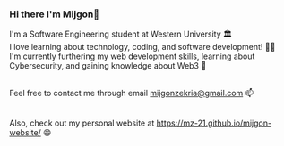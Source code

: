### Hi there I'm Mijgon👋

I'm a Software Engineering student at Western University :classical_building: <br/>
I love learning about technology, coding, and software development! :woman_technologist: <br/>
I'm currently furthering my web development skills, learning about Cybersecurity, and gaining knowledge about Web3 🌱 <br/><br/>

Feel free to contact me through email mijgonzekria@gmail.com 📫  <br/><br/>

Also, check out my personal website at https://mz-21.github.io/mijgon-website/ 😄



<!--
**MZ-21/MZ-21** is a ✨ _special_ ✨ repository because its `README.md` (this file) appears on your GitHub profile.

Here are some ideas to get you started:

- 🔭 I’m currently working on ...
- 🌱 I’m currently learning ...
- 👯 I’m looking to collaborate on ...
- 🤔 I’m looking for help with ...
- 💬 Ask me about ...
- 📫 How to reach me: ...
- 😄 Pronouns: ...
- ⚡ Fun fact: ...
-->
